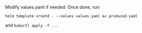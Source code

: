 Modify values.yaml if needed. Once done, run:
```
helm template xrootd . --values values.yaml &> produced.yaml
```
and `kubectl apply -f ...`
